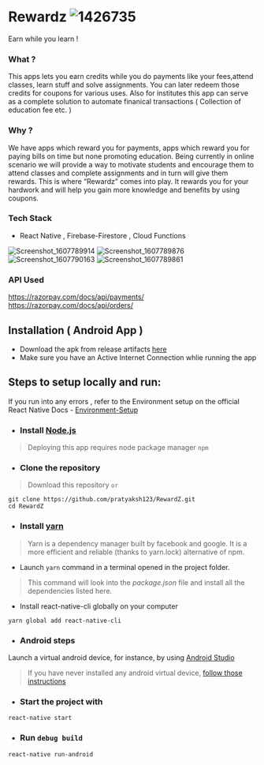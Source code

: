 # Rewardz ![1426735](https://user-images.githubusercontent.com/55044774/101991573-ac373f80-3cd3-11eb-95ad-1847e3169ea0.png)
Earn while you learn !

### What ?
This apps lets you earn credits while you do payments like your fees,attend classes, learn stuff and solve assignments. You can later redeem those credits for coupons for various uses. Also for institutes this app can serve as a complete solution to automate finanical transactions ( Collection of education fee etc. )

### Why ?
We have apps which reward you for payments, apps which reward you for paying bills on time but none promoting education.
Being currently in online scenario we will provide a way to motivate students and encourage them to attend classes and complete assignments and in turn will give them rewards.
This is where “Rewardz” comes into play. It rewards you for your hardwork and will help you gain more knowledge and benefits by using coupons.

### Tech Stack
- React Native , Firebase-Firestore , Cloud Functions

![Screenshot_1607789914](https://user-images.githubusercontent.com/55044774/101989226-ee0cb980-3cc4-11eb-955f-26f29f3224f8.png)
![Screenshot_1607789876](https://user-images.githubusercontent.com/55044774/101989252-12689600-3cc5-11eb-8856-d52892c24318.png)
![Screenshot_1607790163](https://user-images.githubusercontent.com/55044774/101989276-4479f800-3cc5-11eb-85af-f7b0964d80ac.png)
![Screenshot_1607789861](https://user-images.githubusercontent.com/55044774/101989316-90c53800-3cc5-11eb-887d-561572dd3c77.png)

### API Used
https://razorpay.com/docs/api/payments/ <br/>
https://razorpay.com/docs/api/orders/



## Installation ( Android App )
- Download the apk from release artifacts [here](https://github.com/pratyaksh123/RewardZ/releases/tag/v1.0.1)
- Make sure you have an Active Internet Connection whlie running the app

## Steps to setup locally and run:
If you run into any errors , refer to the Environment setup on the official React Native Docs - [Environment-Setup](https://reactnative.dev/docs/environment-setup)

* ### Install [Node.js](https://nodejs.org/en/download/current/)
> Deploying this app requires node package manager `npm` 

* ### Clone the repository
> Download this repository `or`
```
git clone https://github.com/pratyaksh123/RewardZ.git
cd RewardZ
```
* ### Install [yarn](https://yarnpkg.com/en/docs/install)
> Yarn is a dependency manager built by facebook and google. It is a more efficient and reliable (thanks to yarn.lock) alternative of npm.
- Launch ``` yarn ``` command in a terminal opened in the project folder.
> This command will look into the *package.json* file and install all the dependencies listed here.
- Install react-native-cli globally on your computer
```
yarn global add react-native-cli
```
* ### Android steps
Launch a virtual android device, for instance, by using [Android Studio](https://developer.android.com/studio/run/managing-avds.html#viewing)

> If you have never installed any android virtual device, [follow those instructions](https://developer.android.com/studio/run/managing-avds.html#createavd)

* ### Start the project with
```
react-native start
```
* ### Run `debug build`
```
react-native run-android
```

